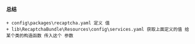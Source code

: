 
#### 总结 

    + config\packages\recaptcha.yaml 定义 值 
    + lib\RecaptchaBundle\Resources\config\services.yaml 获取上面定义的值 给某个类的构造函数 传入这个 参数 

		
